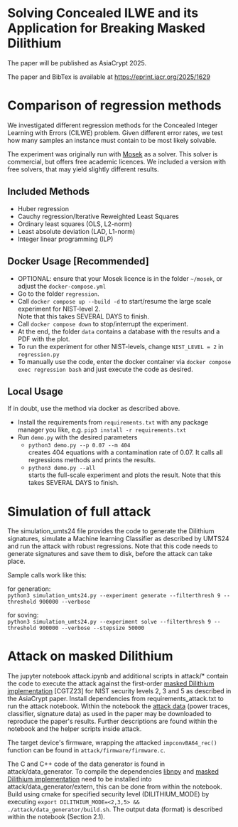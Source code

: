 Solving Concealed ILWE and its Application for Breaking Masked Dilithium
===

The paper will be published as AsiaCrypt 2025. 

The paper and BibTex is available at https://eprint.iacr.org/2025/1629

# Comparison of regression methods
We investigated different regression methods for the Concealed Integer Learning with Errors (CILWE) problem.
Given different error rates, we test how many samples an instance must contain to be most likely solvable.

The experiment was originally run with [Mosek](https://www.mosek.com/) as a solver. This solver is commercial, but offers free academic licences.
We included a version with free solvers, that may yield slightly different results.

## Included Methods
* Huber regression
* Cauchy regression/Iterative Reweighted Least Squares
* Ordinary least squares (OLS, L2-norm)
* Least absolute deviation (LAD, L1-norm)
* Integer linear programming (ILP)

## Docker Usage [Recommended]
* OPTIONAL: ensure that your Mosek licence is in the folder `~/mosek`, or adjust the `docker-compose.yml`
* Go to the folder `regression`.
* Call `docker compose up --build -d` to start/resume the large scale experiment for NIST-level 2.  
  Note that this takes SEVERAL DAYS to finish.
* Call `docker compose down` to stop/interrupt the experiment.
* At the end, the folder `data` contains a database with the results and a PDF with the plot.
* To run the experiment for other NIST-levels, change `NIST_LEVEL = 2` in `regression.py`
* To manually use the code, enter the docker container via `docker compose exec regression bash` and just execute the code as desired.

## Local Usage
If in doubt, use the method via docker as described above.
* Install the requirements from `requirements.txt` with any package manager you like, e.g. `pip3 install -r requirements.txt`
* Run `demo.py` with the desired parameters
  * `python3 demo.py --p 0.07 --m 404`  
  creates 404 equations with a contamination rate of 0.07.
    It calls all regressions methods and prints the results.
  * `python3 demo.py --all`  
  starts the full-scale experiment and plots the result. 
    Note that this takes SEVERAL DAYS to finish.

# Simulation of full attack
The simulation_umts24 file provides the code to generate the Dilithium signatures, simulate a Machine learning Classifier as described by UMTS24 and run the attack with robust regressions. 
Note that this code needs to generate signatures and save them to disk, before the attack can take place.

Sample calls work like this:

for generation:  
`python3 simulation_umts24.py --experiment generate --filterthresh 9 --threshold 900000 --verbose`

for soving:  
`python3 simulation_umts24.py --experiment solve --filterthresh 9 --threshold 900000 --verbose --stepsize 50000`

# Attack on masked Dilithium
The jupyter notebook attack.ipynb and additional scripts in attack/* contain the code to execute the attack against the first-order [masked Dilithium implementation](https://github.com/fragerar/Masked_Dilithium) [CGTZ23] for NIST security levels 2, 3 and 5 as described in the AsiaCrypt paper.
Install dependencies from requirements_attack.txt to run the attack notebook. Within the notebook the [attack data](https://zenodo.org/records/17291471) (power traces, classifier, signature data) as used in the paper may be downloaded to reproduce
the paper's results. Further descriptions are found within the notebook and the helper scripts inside attack.

The target device's firmware, wrapping the attacked `impconvBA64_rec()` function can be found in `attack/firmware/firmware.c`.

The C and C++ code of the data generator is found in attack/data_generator. To compile the dependencies [libnpy](https://github.com/llohse/libnpy) and [masked Dilithium implementation](https://github.com/fragerar/Masked_Dilithium) need to be installed into attack/data_generator/extern, this can be done from within the notebook. Build using cmake for specified security level (DILITHIUM_MODE) by executing `export DILITHIUM_MODE=<2,3,5> && ./attack/data_generator/build.sh`. The output data (format) is described within the notebook (Section 2.1).

